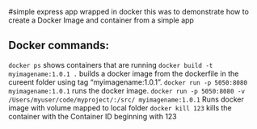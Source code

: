 #simple express app wrapped in docker
this was to demonstrate how to create a Docker Image and container from a simple app
## Docker commands:
`docker ps`
shows containers that are running
`docker build -t myimagename:1.0.1 .`
builds a docker image from the dockerfile in the cureent folder using tag “myimagename:1.0.1”.
`docker run -p 5050:8080 myimagename:1.0.1`
runs the docker image.
`docker run -p 5050:8080 -v /Users/myuser/code/myproject/:/src/ myimagename:1.0.1`
Runs docker image with volume mapped to local folder
`docker kill 123`
kills the container with the Container ID beginning with 123